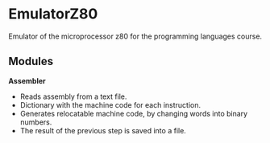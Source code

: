 # EmulatorZ80
Emulator of the microprocessor z80 for the programming languages course.

## Modules
**Assembler**
* Reads assembly from a text file.
* Dictionary with the machine code for each instruction.
* Generates relocatable machine code, by changing words into binary numbers.
* The result of the previous step is saved into a file.
